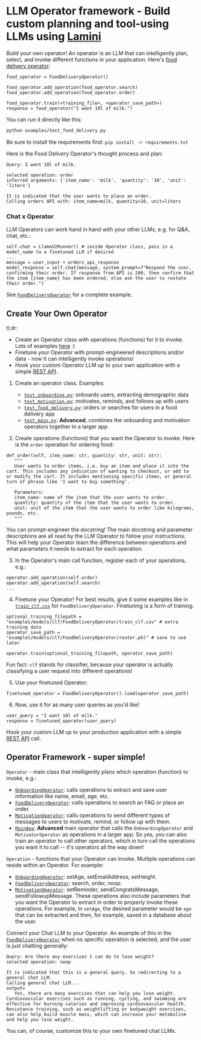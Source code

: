 # LLM Operator framework - Build custom planning and tool-using LLMs using [Lamini](https://lamini.ai)

Build your own operator! An operator is an LLM that can intelligently plan, select, and invoke different functions in your application. Here's [food delivery operator](examples/test_food_delivery.py):

```
food_operator = FoodDeliveryOperator()

food_operator.add_operation(food_operator.search)
food_operator.add_operation(food_operator.order)

food_operator.train(<training_file>, <operator_save_path>)
response = food_operator("I want 10l of milk.")
```

You can run it directly like this:
```bash
python examples/test_food_delivery.py
```
Be sure to install the requirements first: `pip install -r requirements.txt`

Here is the Food Delivery Operator's thought process and plan:
```
Query: I want 10l of milk.

selected operation: order
inferred arguments: {'item_name': 'milk', 'quantity': '10', 'unit': 'liters'}

It is indicated that the user wants to place an order.
Calling orders API with: item_name=milk, quantity=10, unit=liters
```

### Chat x Operator
LLM Operators can work hand in hand with your other LLMs, e.g. for Q&A, chat, etc.:
```
self.chat = LlamaV2Runner() # inside Operator class, pass in a model_name to a finetuned LLM if desired
...
message = user_input + orders_api_response
model_response = self.chat(message, system_prompt=f"Respond the user, confirming their order. If response from API is 200, then confirm that the item {item_name} has been ordered, else ask the user to restate their order.")
```

See [`FoodDeliveryOperator`](examples/test_food_delivery.py) for a complete example.

## Create Your Own Operator

tl;dr:
* Create an Operator class with operations (functions) for it to invoke. Lots of examples [here](examples/) :)
* Finetune your Operator with prompt-engineered descriptions and/or data - now it can intelligently invoke operations!
* Hook your custom Operator LLM up to your own application with a simple [REST API](https://lamini-ai.github.io/API/completions/).

1. Create an operator class. Examples:
    * [`test_onboarding.py`](examples/test_onboarding.py): onboards users, extracting demographic data
    * [`test_motivation.py`](examples/test_motivation.py): motivates, reminds, and follows up with users
    * [`test_food_delivery.py`](examples/test_food_delivery.py): orders or searches for users in a food delivery app
    * [`test_main.py`](examples/test_main.py): **Advanced**, combines the onboarding and motivation operators together in a larger app

2. Create operations (functions) that you want the Operator to invoke. Here is the `order` operation for ordering food: 
```
def order(self, item_name: str, quantity: str, unit: str):
   """
   User wants to order items, i.e. buy an item and place it into the cart. This includes any indication of wanting to checkout, or add to or modify the cart. It includes mentioning specific items, or general turn of phrase like 'I want to buy something'.
   
   Parameters:
   item_name: name of the item that the user wants to order.
   quantity: quantity of the item that the user wants to order.
   unit: unit of the item that the user wants to order like kilograms, pounds, etc.
   """
```
You can prompt-engineer the docstring! The main docstring and parameter descriptions are all read by the LLM Operator to follow your instructions. This will help your Operator learn the difference between operations and what parameters it needs to extract for each operation.

3. In the Operator's main call function, register each of your operations, e.g.:
```
operator.add_operation(self.order)
operator.add_operation(self.search)
...
```

4. Finetune your Operator! For best results, give it some examples like in [`train_clf.csv`](examples/models/clf/FoodDeliveryOperator/train_clf.csv) for `FoodDeliveryOperator`. Finetuning is a form of training.
```
optional_training_filepath = "examples/models/clf/FoodDeliveryOperator/train_clf.csv" # extra training data
operator_save_path = "examples/models/clf/FoodDeliveryOperator/router.pkl" # save to use later

operator.train(optional_training_filepath, operator_save_path)
```
Fun fact: `clf` stands for classifier, because your operator is actually classifying a user request into different operations!

5. Use your finetuned Operator:
```
finetuned_operator = FoodDeliveryOperator().load(operator_save_path)
```

6. Now, use it for as many user queries as you'd like!
```
user_query = "I want 10l of milk."
response = finetuned_operator(user_query)
```
Hook your custom LLM up to your production application with a simple [REST API](https://lamini-ai.github.io/API/completions/) call.

## Operator Framework - super simple!

`Operator` - main class that intelligently plans which operation (function) to invoke, e.g.:
* [`OnboardingOperator`](examples/test_onboarding.py): calls operations to extract and save user information like name, email, age, etc.
* [`FoodDeliveryOperator`](examples/test_food_delivery.py): calls operations to search an FAQ or place an order.
* [`MotivationOperator`](examples/test_motivation.py): calls operations to send different types of messages to users to motivate, remind, or follow up with them.
* [`MainApp`](examples/test_main.py): **Advanced** main operator that calls the `OnboardingOperator` and `MotivatorOperator` as operations in a larger app. So yes, you can also train an operator to call other operators, which in turn call the operations you want it to call -- it's operators all the way down!

`Operation` - functions that your Operator can invoke. Multiple operations can reside within an Operator. For example: 
* [`OnboardingOperator`](examples/test_onboarding.py): setAge, setEmailAddress, setHeight.
* [`FoodDeliveryOperator`](examples/test_food_delivery.py): search, order, noop.
* [`MotivationOperator`](examples/test_motivation.py): setReminder, sendCongratsMessage, sendFollowupMessage.
These operations also include parameters that you want the Operator to extract in order to properly invoke these operations. For example, in `setAge`, the desired parameter would be `age` that can be extracted and then, for example, saved in a database about the user.

Connect your Chat LLM to your Operator. An example of this in the [`FoodDeliveryOperator`](examples/test_food_delivery.py) when no specific operation is selected, and the user is just chatting generally:
```
Query: Are there any exercises I can do to lose weight?
selected operation: noop

It is indicated that this is a general query. So redirecting to a general chat LLM.
Calling general chat LLM...
output=
   Yes, there are many exercises that can help you lose weight. Cardiovascular exercises such as running, cycling, and swimming are effective for burning calories and improving cardiovascular health. Resistance training, such as weightlifting or bodyweight exercises, can also help build muscle mass, which can increase your metabolism and help you lose weight.
```

You can, of course, customize this to your own finetuned chat LLMs.

